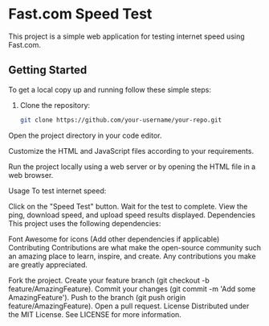 # Fast.com Speed Test

This project is a simple web application for testing internet speed using Fast.com.

## Getting Started

To get a local copy up and running follow these simple steps:

1. Clone the repository:
   ```sh
   git clone https://github.com/your-username/your-repo.git
Open the project directory in your code editor.

Customize the HTML and JavaScript files according to your requirements.

Run the project locally using a web server or by opening the HTML file in a web browser.

Usage
To test internet speed:

Click on the "Speed Test" button.
Wait for the test to complete.
View the ping, download speed, and upload speed results displayed.
Dependencies
This project uses the following dependencies:

Font Awesome for icons
(Add other dependencies if applicable)
Contributing
Contributions are what make the open-source community such an amazing place to learn, inspire, and create. Any contributions you make are greatly appreciated.

Fork the project.
Create your feature branch (git checkout -b feature/AmazingFeature).
Commit your changes (git commit -m 'Add some AmazingFeature').
Push to the branch (git push origin feature/AmazingFeature).
Open a pull request.
License
Distributed under the MIT License. See LICENSE for more information.
